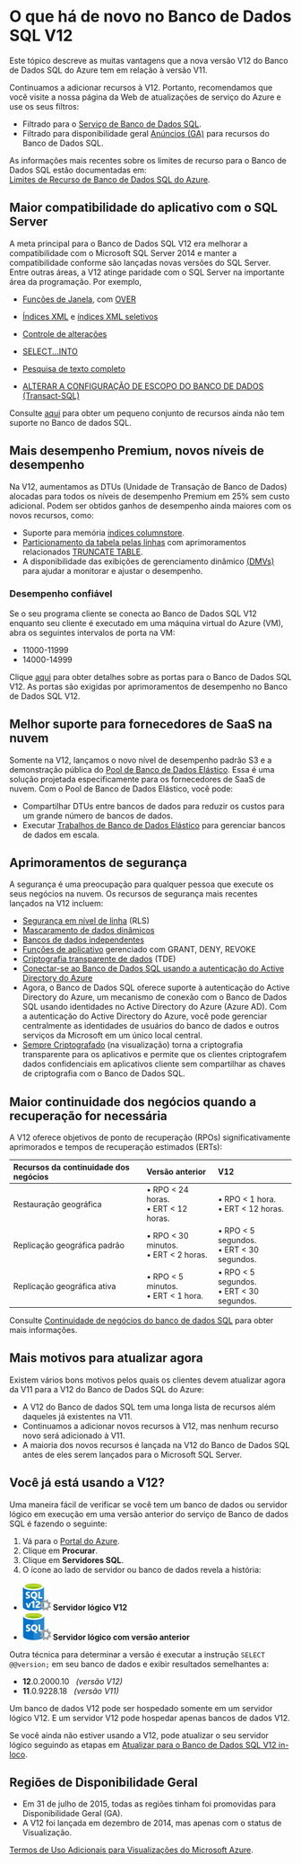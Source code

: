 <properties 
	pageTitle="O que há de novo na V12 do Banco de dados SQL | Microsoft Azure" 
	description="Descreve por que os sistemas de negócios que estão usando o Banco de Dados SQL do Azure na nuvem terão benefícios com a atualização para a versão V12 agora." 
	services="sql-database" 
	documentationCenter="" 
	authors="MightyPen" 
	manager="jhubbard" 
	editor=""/>


<tags 
	ms.service="sql-database" 
	ms.workload="data-management" 
	ms.tgt_pltfrm="na" 
	ms.devlang="na" 
	ms.topic="article" 
	ms.date="03/21/2016" 
	ms.author="genemi"/>


# O que há de novo no Banco de Dados SQL V12


Este tópico descreve as muitas vantagens que a nova versão V12 do Banco de Dados SQL do Azure tem em relação à versão V11.


Continuamos a adicionar recursos à V12. Portanto, recomendamos que você visite a nossa página da Web de atualizações de serviço do Azure e use os seus filtros:


- Filtrado para o [Serviço de Banco de Dados SQL](https://azure.microsoft.com/updates/?service=sql-database).
- Filtrado para disponibilidade geral [Anúncios (GA)](http://azure.microsoft.com/updates/?service=sql-database&update-type=general-availability) para recursos do Banco de Dados SQL.


As informações mais recentes sobre os limites de recurso para o Banco de Dados SQL estão documentadas em:<br/>[Limites de Recurso de Banco de Dados SQL do Azure](sql-database-resource-limits.md).


## Maior compatibilidade do aplicativo com o SQL Server


A meta principal para o Banco de Dados SQL V12 era melhorar a compatibilidade com o Microsoft SQL Server 2014 e manter a compatibilidade conforme são lançadas novas versões do SQL Server. Entre outras áreas, a V12 atinge paridade com o SQL Server na importante área da programação. Por exemplo,


- [Funções de Janela](http://msdn.microsoft.com/library/ms189798.aspx), com [OVER](http://msdn.microsoft.com/library/ms189461.aspx) 

- [Índices XML](http://msdn.microsoft.com/library/bb934097.aspx) e [índices XML seletivos](http://msdn.microsoft.com/library/jj670104.aspx)

- [Controle de alterações](http://msdn.microsoft.com/library/bb933875.aspx)

- [SELECT...INTO](http://msdn.microsoft.com/library/ms188029.aspx)

- [Pesquisa de texto completo](http://msdn.microsoft.com/library/ms142571.aspx)

- [ALTERAR A CONFIGURAÇÃO DE ESCOPO DO BANCO DE DADOS (Transact-SQL)](http://msdn.microsoft.com/library/mt629158.aspx)

Consulte [aqui](sql-database-transact-sql-information.md) para obter um pequeno conjunto de recursos ainda não tem suporte no Banco de dados SQL.


## Mais desempenho Premium, novos níveis de desempenho


Na V12, aumentamos as DTUs (Unidade de Transação de Banco de Dados) alocadas para todos os níveis de desempenho Premium em 25% sem custo adicional. Podem ser obtidos ganhos de desempenho ainda maiores com os novos recursos, como:


- Suporte para memória [índices columnstore](http://msdn.microsoft.com/library/gg492153.aspx).
- [Particionamento da tabela pelas linhas](http://msdn.microsoft.com/library/ms187802.aspx) com aprimoramentos relacionados [TRUNCATE TABLE](http://msdn.microsoft.com/library/ms177570.aspx).
- A disponibilidade das exibições de gerenciamento dinâmico [(DMVs)](http://msdn.microsoft.com/library/ms188754.aspx) para ajudar a monitorar e ajustar o desempenho.


### Desempenho confiável


Se o seu programa cliente se conecta ao Banco de Dados SQL V12 enquanto seu cliente é executado em uma máquina virtual do Azure (VM), abra os seguintes intervalos de porta na VM:

- 11000-11999
- 14000-14999


Clique [aqui](sql-database-develop-direct-route-ports-adonet-v12.md) para obter detalhes sobre as portas para o Banco de Dados SQL V12. As portas são exigidas por aprimoramentos de desempenho no Banco de Dados SQL V12.


## Melhor suporte para fornecedores de SaaS na nuvem


Somente na V12, lançamos o novo nível de desempenho padrão S3 e a demonstração pública do [Pool de Banco de Dados Elástico](sql-database-elastic-pool.md). Essa é uma solução projetada especificamente para os fornecedores de SaaS de nuvem. Com o Pool de Banco de Dados Elástico, você pode:


- Compartilhar DTUs entre bancos de dados para reduzir os custos para um grande número de bancos de dados.
- Executar [Trabalhos de Banco de Dados Elástico](sql-database-elastic-jobs-overview.md) para gerenciar bancos de dados em escala.


## Aprimoramentos de segurança


A segurança é uma preocupação para qualquer pessoa que execute os seus negócios na nuvem. Os recursos de segurança mais recentes lançados na V12 incluem:


- [Segurança em nível de linha](http://msdn.microsoft.com/library/dn765131.aspx) (RLS)
- [Mascaramento de dados dinâmicos](sql-database-dynamic-data-masking-get-started.md)
- [Bancos de dados independentes](http://msdn.microsoft.com/library/ff929188.aspx)
- [Funções de aplicativo](http://msdn.microsoft.com/library/ms190998.aspx) gerenciado com GRANT, DENY, REVOKE
- [Criptografia transparente de dados](http://msdn.microsoft.com/library/0bf7e8ff-1416-4923-9c4c-49341e208c62.aspx) (TDE)
- [Conectar-se ao Banco de Dados SQL usando a autenticação do Active Directory do Azure](sql-database-aad-authentication.md)
 - Agora, o Banco de Dados SQL oferece suporte à autenticação do Active Directory do Azure, um mecanismo de conexão com o Banco de Dados SQL usando identidades no Active Directory do Azure (Azure AD). Com a autenticação do Active Directory do Azure, você pode gerenciar centralmente as identidades de usuários do banco de dados e outros serviços da Microsoft em um único local central.
- [Sempre Criptografado](https://msdn.microsoft.com/library/mt163865.aspx) (na visualização) torna a criptografia transparente para os aplicativos e permite que os clientes criptografem dados confidenciais em aplicativos cliente sem compartilhar as chaves de criptografia com o Banco de Dados SQL.


## Maior continuidade dos negócios quando a recuperação for necessária


A V12 oferece objetivos de ponto de recuperação (RPOs) significativamente aprimorados e tempos de recuperação estimados (ERTs):


| Recursos da continuidade dos negócios | Versão anterior | V12 |
| :-- | :-- | :-- |
| Restauração geográfica | • RPO < 24 horas.<br/>• ERT < 12 horas. | • RPO < 1 hora.<br/>• ERT < 12 horas. |
| Replicação geográfica padrão | • RPO < 30 minutos.<br/>• ERT < 2 horas. | • RPO < 5 segundos.<br/>• ERT < 30 segundos. |
| Replicação geográfica ativa | • RPO < 5 minutos.<br/>• ERT < 1 hora. | • RPO < 5 segundos.<br/>• ERT < 30 segundos. |


Consulte [Continuidade de negócios do banco de dados SQL](sql-database-business-continuity.md) para obter mais informações.


## Mais motivos para atualizar agora


Existem vários bons motivos pelos quais os clientes devem atualizar agora da V11 para a V12 do Banco de Dados SQL do Azure:


- A V12 do Banco de dados SQL tem uma longa lista de recursos além daqueles já existentes na V11.
- Continuamos a adicionar novos recursos à V12, mas nenhum recurso novo será adicionado à V11.
- A maioria dos novos recursos é lançada na V12 do Banco de Dados SQL antes de eles serem lançados para o Microsoft SQL Server.


## Você já está usando a V12?


Uma maneira fácil de verificar se você tem um banco de dados ou servidor lógico em execução em uma versão anterior do serviço de Banco de dados SQL é fazendo o seguinte:


1. Vá para o [Portal do Azure](https://portal.azure.com/).
2. Clique em **Procurar**.
3. Clique em **Servidores SQL**.
4. O ícone ao lado de servidor ou banco de dados revela a história:
 - ![Ícone para um servidor V12](./media/sql-database-v12-whats-new/v12_icon.png) **Servidor lógico V12**
 - ![Ícone do servidor da versão anterior](./media/sql-database-v12-whats-new/earlier_icon.png) **Servidor lógico com versão anterior**


Outra técnica para determinar a versão é executar a instrução `SELECT @@version;` em seu banco de dados e exibir resultados semelhantes a:


- **12**.0.2000.10 &nbsp; *(versão V12)*
- **11**.0.9228.18 &nbsp; *(versão V11)*


Um banco de dados V12 pode ser hospedado somente em um servidor lógico V12. E um servidor V12 pode hospedar apenas bancos de dados V12.


Se você ainda não estiver usando a V12, pode atualizar o seu servidor lógico seguindo as etapas em [Atualizar para o Banco de Dados SQL V12 in-loco](sql-database-v12-plan-prepare-upgrade.md).


## <a name="V12AzureSqlDbPreviewGaTable"></a> Regiões de Disponibilidade Geral


- Em 31 de julho de 2015, todas as regiões tinham foi promovidas para Disponibilidade Geral (GA).
- A V12 foi lançada em dezembro de 2014, mas apenas com o status de Visualização.

[Termos de Uso Adicionais para Visualizações do Microsoft Azure](https://azure.microsoft.com/support/legal/preview-supplemental-terms/).

<!---HONumber=AcomDC_0323_2016-->